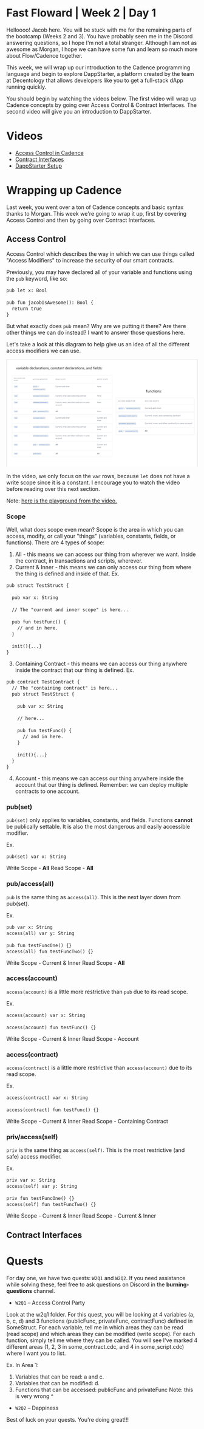 # Fast Floward | Week 2 | Day 1

Helloooo! Jacob here. You will be stuck with me for the remaining parts of the bootcamp (Weeks 2 and 3). You have probably seen me in the Discord answering questions, so I hope I'm not a total stranger. Although I am not as awesome as Morgan, I hope we can have some fun and learn so much more about Flow/Cadence together.

This week, we will wrap up our introduction to the Cadence programming language and begin to explore DappStarter, a platform created by the team at Decentology that allows developers like you to get a full-stack dApp running quickly.

You should begin by watching the videos below. The first video will wrap up Cadence concepts by going over Access Control & Contract Interfaces. The second video will give you an introduction to DappStarter.

# Videos

- [Access Control in Cadence]()
- [Contract Interfaces]()
- [DappStarter Setup]()

# Wrapping up Cadence

Last week, you went over a ton of Cadence concepts and basic syntax thanks to Morgan. This week we're going to wrap it up, first by covering Access Control and then by going over Contract Interfaces.

## Access Control

Access Control which describes the way in which we can use things called "Access Modifiers" to increase the security of our smart contracts. 

Previously, you may have declared all of your variable and functions using the `pub` keyword, like so:
```cadence
pub let x: Bool

pub fun jacobIsAwesome(): Bool {
  return true
}
```

But what exactly does `pub` mean? Why are we putting it there? Are there other things we can do instead? I want to answer those questions here.

Let's take a look at this diagram to help give us an idea of all the different access modifiers we can use.

![Access Modifiers](images/access_control.png)

In the video, we only focus on the `var` rows, because `let` does not have a write scope since it is a constant. I encourage you to watch the video before reading over this next section.

Note: [here is the playground from the video.](https://play.onflow.org/2cc441ff-d356-4e36-a45f-715278bd658f?type=account&id=b97af048-15a4-445d-95fe-a31becc2ce41)

### Scope

Well, what does scope even mean? Scope is the area in which you can access, modify, or call your "things" (variables, constants, fields, or functions). There are 4 types of scope:

1. All - this means we can access our thing from wherever we want. Inside the contract, in transactions and scripts, wherever.
2. Current & Inner - this means we can only access our thing from where the thing is defined and inside of that.
Ex. 
```cadence
pub struct TestStruct {
  
  pub var x: String

  // The "current and inner scope" is here...

  pub fun testFunc() {
    // and in here.
  }

  init(){...}
}
```
3. Containing Contract - this means we can access our thing anywhere inside the contract that our thing is defined.
Ex. 
```cadence
pub contract TestContract {
  // The "containing contract" is here...
  pub struct TestStruct {
    
    pub var x: String

    // here...

    pub fun testFunc() {
      // and in here.
    }

    init(){...}
  }
}
```
4. Account - this means we can access our thing anywhere inside the account that our thing is defined. Remember: we can deploy multiple contracts to one account.

### pub(set)

`pub(set)` only applies to variables, constants, and fields. Functions **cannot** be publically settable. It is also the most dangerous and easily accessible modifier.

Ex.
```cadence
pub(set) var x: String
```

Write Scope - **All**
Read Scope - **All**

### pub/access(all)

`pub` is the same thing as `access(all)`. This is the next layer down from pub(set).

Ex.
```cadence
pub var x: String
access(all) var y: String

pub fun testFuncOne() {}
access(all) fun testFuncTwo() {}
```

Write Scope - Current & Inner
Read Scope - **All**

### access(account)

`access(account)` is a little more restrictive than `pub` due to its read scope.

Ex.
```cadence
access(account) var x: String

access(account) fun testFunc() {}
```

Write Scope - Current & Inner
Read Scope - Account

### access(contract)

`access(contract)` is a little more restrictive than `access(account)` due to its read scope.

Ex.
```cadence
access(contract) var x: String

access(contract) fun testFunc() {}
```

Write Scope - Current & Inner
Read Scope - Containing Contract

### priv/access(self)

`priv` is the same thing as `access(self)`. This is the most restrictive (and safe) access modifier.

Ex.
```cadence
priv var x: String
access(self) var y: String

priv fun testFuncOne() {}
access(self) fun testFuncTwo() {}
```

Write Scope - Current & Inner
Read Scope - Current & Inner

## Contract Interfaces

# Quests

For day one, we have two quests: `W2Q1` and `W2Q2`. If you need assistance while solving these, feel free to ask questions on Discord in the **burning-questions** channel.

- `W2Q1` – Access Control Party

Look at the w2q1 folder. For this quest, you will be looking at 4 variables (a, b, c, d) and 3 functions (publicFunc, privateFunc, contractFunc) defined in SomeStruct. For each variable, tell me in which areas they can be read (read scope) and which areas they can be modified (write scope). For each function, simply tell me where they can be called. You will see I've marked 4 different areas (1, 2, 3 in some_contract.cdc, and 4 in some_script.cdc) where I want you to list.

Ex. In Area 1:
1. Variables that can be read: a and c.
2. Variables that can be modified: d.
3. Functions that can be accessed: publicFunc and privateFunc
Note: this is very wrong ^

- `W2Q2` – Dappiness



Best of luck on your quests. You're doing great!!!

